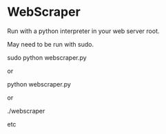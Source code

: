 # WebScraper
Run with a python interpreter in your web server root.

May need to be run with sudo.

sudo python webscraper.py

or 

python webscraper.py

or 

./webscraper

etc
